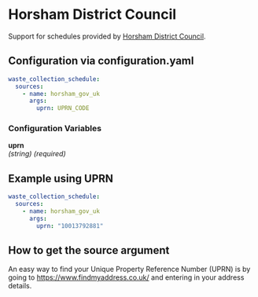 # Horsham District Council

Support for schedules provided by [Horsham District Council](https://www.horsham.gov.uk/waste-recycling-and-bins/household-bin-collections/check-your-bin-collection-day).

## Configuration via configuration.yaml

```yaml
waste_collection_schedule:
  sources:
    - name: horsham_gov_uk
      args:
        uprn: UPRN_CODE
```

### Configuration Variables

**uprn**  
_(string) (required)_

## Example using UPRN

```yaml
waste_collection_schedule:
  sources:
    - name: horsham_gov_uk
      args:
        uprn: "10013792881"
```

## How to get the source argument

An easy way to find your Unique Property Reference Number (UPRN) is by going to <https://www.findmyaddress.co.uk/> and entering in your address details.
